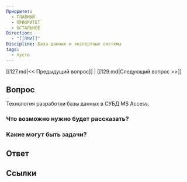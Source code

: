 ```yaml
---
Приоритет:
  - ГЛАВНЫЙ
  - ПРИОРИТЕТ
  - ОСТАЛЬНОЕ
Direction:
  - "[[ПМИ]]" 
Discipline: База данных и экспертные системы 
tags:
  - пусто
---
```

[[127.md|<< Предыдущий вопрос]] | [[129.md|Следующий вопрос >>]]
## Вопрос

Технология разработки базы данных в СУБД MS Access.

### Что возможно нужно будет рассказать?

### Какие могут быть задачи?

## Ответ

## Ссылки
